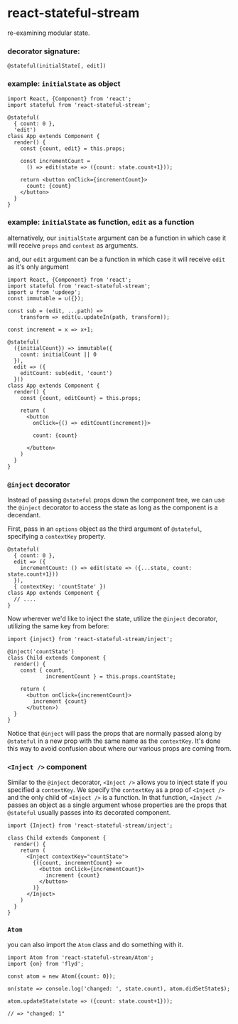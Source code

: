 # react-stateful-stream

re-examining modular state.

### decorator signature:

```
@stateful(initialState[, edit])
```

### example: `initialState` as object

```
import React, {Component} from 'react';
import stateful from 'react-stateful-stream';

@stateful(
  { count: 0 },
  'edit')
class App extends Component {
  render() {
    const {count, edit} = this.props;

    const incrementCount =
      () => edit(state => ({count: state.count+1}));

    return <button onClick={incrementCount}>
      count: {count}
    </button>
  }
}
```

### example: `initialState` as function, `edit` as a function

alternatively, our `initialState` argument can be a function
in which case it will receive `props` and `context` as arguments.

and, our `edit` argument can be a function in which case it will
receive `edit` as it's only argument

```
import React, {Component} from 'react';
import stateful from 'react-stateful-stream';
import u from 'updeep';
const immutable = u({});

const sub = (edit, ...path) =>
    transform => edit(u.updateIn(path, transform));

const increment = x => x+1;

@stateful(
  ({initialCount}) => immutable({
    count: initialCount || 0
  }),
  edit => ({
    editCount: sub(edit, 'count')
  }))
class App extends Component {
  render() {
    const {count, editCount} = this.props;

    return (
      <button
        onClick={() => editCount(increment)}>

        count: {count}

      </button>
    )
  }
}
```

### `@inject` decorator

Instead of passing `@stateful` props down the component
tree, we can use the `@inject` decorator to access
the state as long as the component is a decendant.

First, pass in an `options` object as the
third argument of `@stateful`, specifying a
`contextKey` property.

    @stateful(
      { count: 0 },
      edit => ({
        incrementCount: () => edit(state => ({...state, count: state.count+1}))
      }),
      { contextKey: 'countState' })
    class App extends Component {
      // ....
    }

Now wherever we'd like to inject the state,
utilize the `@inject` decorator, utilizing the same
key from before:

    import {inject} from 'react-stateful-stream/inject';

    @inject('countState')
    class Child extends Component {
      render() {
        const { count,
                incrementCount } = this.props.countState;

        return (
          <button onClick={incrementCount}>
            increment {count}
          </button>)
      }
    }

Notice that `@inject` will pass the props that are
normally passed along by `@stateful` in a new prop
with the same name as the `contextKey`.
It's done this way to avoid confusion about where our
various props are coming from.

### `<Inject />` component

Similar to the `@inject` decorator, `<Inject />` allows you to inject
state if you specified a `contextKey`.
We specify the `contextKey` as a prop of `<Inject />`
and the only child of `<Inject />` is a function.
In that function, `<Inject />` passes an object as a single argument whose
properties are the props that `@stateful` usually passes
into its decorated component.

    import {Inject} from 'react-stateful-stream/inject';

    class Child extends Component {
      render() {
        return (
          <Inject contextKey="countState">
            {({count, incrementCount} =>
              <button onClick={incrementCount}>
                increment {count}
              </button>
            )}
          </Inject>
        )
      }
    }

### `Atom`

you can also import the `Atom` class and do something
with it.

```
import Atom from 'react-stateful-stream/Atom';
import {on} from 'flyd';

const atom = new Atom({count: 0});

on(state => console.log('changed: ', state.count), atom.didSetState$);

atom.updateState(state => ({count: state.count+1}));

// => "changed: 1"

```
